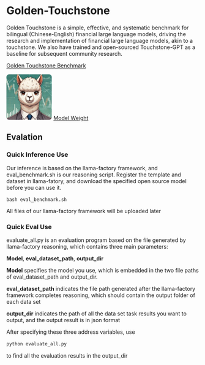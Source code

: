 # Golden-Touchstone



Golden Touchstone is a simple, effective, and systematic benchmark for bilingual (Chinese-English) financial large language models, driving the research and implementation of financial large language models, akin to a touchstone. We also have trained and open-sourced Touchstone-GPT as a baseline for subsequent community research.

[Golden Touchstone Benchmark](https://huggingface.co/datasets/IDEA-FinAI/Golden-Touchstone)

![TouchStone-GPT-logo](https://github.com/IDEA-FinAI/Golden-Touchstone/blob/main/Touchstone-GPT-logo.png)
[Model Weight](https://huggingface.co/IDEA-FinAI/TouchstoneGPT-7B-Instruct/)


## Evalation
### Quick Inference Use
Our inference is based on the llama-factory framework, and eval_benchmark.sh is our reasoning script. Register the template and dataset in llama-fatory, and download the specified open source model before you can use it.

```code
bash eval_benchmark.sh
```

All files of our llama-factory framework will be uploaded later
### Quick Eval Use
evaluate_all.py is an evaluation program based on the file generated by llama-factory reasoning, which contains three main parameters: 

__Model__, __eval_dataset_path__, __output_dir__

__Model__ specifies the model you use, which is embedded in the two file paths of eval_dataset_path and output_dir.

__eval_dataset_path__ indicates the file path generated after the llama-factory framework completes reasoning, which should contain the output folder of each data set

__output_dir__ indicates the path of all the data set task results you want to output, and the output result is in json format

After specifying these three address variables, use
```python
python evaluate_all.py
```
to find all the evaluation results in the output_dir